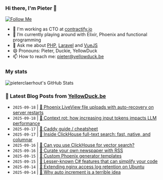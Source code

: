 ### Hi there, I'm Pieter 👋  
[![Follow Me](https://img.shields.io/github/followers/pieterclaerhout?label=Follow&style=social)](https://github.com/pieterclaerhout)

- 🏢 I'm working as CTO at [contractify.io](https://contractify.io)
- 🌱 I’m currently playing around with Elixir, Phoenix and functional programming
- 💬 Ask me about [PHP](https://php.net), [Laravel](http://laravel.com) and [VueJS](https://vuejs.org)
- 😄 Pronouns: Pieter, Duckie, YellowDuck
- 📫 How to reach me: pieter@yellowduck.be

### My stats

![pieterclaerhout's GitHub Stats](https://github-readme-stats.vercel.app/api?username=pieterclaerhout&show_icons=true&count_private=true&line_height=40)

### 📩 Latest Blog Posts from [YellowDuck.be](https://www.yellowduck.be/)
<!-- BLOG-POST-LIST:START -->
- `2025-09-18` | [🔗 Phoenix LiveView file uploads with auto-recovery on server restarts](https://www.yellowduck.be/posts/phoenix-liveview-file-uploads-with-auto-recovery-on-server-restarts)  
- `2025-09-18` | [🔗 Context rot: how increasing input tokens impacts LLM performance](https://www.yellowduck.be/posts/context-rot-how-increasing-input-tokens-impacts-llm-performance)  
- `2025-09-17` | [🔗 Caddy guide / cheatsheet](https://www.yellowduck.be/posts/caddy-guide-cheatsheet-hackmd)  
- `2025-09-17` | [🔗 Inside ClickHouse full-text search: fast, native, and columnar](https://www.yellowduck.be/posts/inside-clickhouse-full-text-search-fast-native-and-columnar)  
- `2025-09-16` | [🔗 Can you use ClickHouse for vector search?](https://www.yellowduck.be/posts/can-you-use-clickhouse-for-vector-search)  
- `2025-09-16` | [🔗 Curate your own newspaper with RSS](https://www.yellowduck.be/posts/curate-your-own-newspaper-with-rss)  
- `2025-09-15` | [🔗 Custom Phoenix generator templates](https://www.yellowduck.be/posts/custom-phoenix-generator-templates)  
- `2025-09-15` | [🔗 Lesser-known C# features that can simplify your code](https://www.yellowduck.be/posts/lesser-known-c-features-that-can-simplify-your-code)  
- `2025-09-14` | [🐥 Extending nginx access log retention on Ubuntu](https://www.yellowduck.be/posts/extending-nginx-access-log-retention-on-ubuntu)  
- `2025-09-14` | [🔗 Why auto increment is a terrible idea](https://www.yellowduck.be/posts/why-auto-increment-is-a-terrible-idea)  

<!-- BLOG-POST-LIST:END -->
